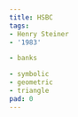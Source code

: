 ```yaml
---
title: HSBC
tags:
- Henry Steiner
- '1983'

- banks

- symbolic
- geometric
- triangle
pad: 0
---
```


